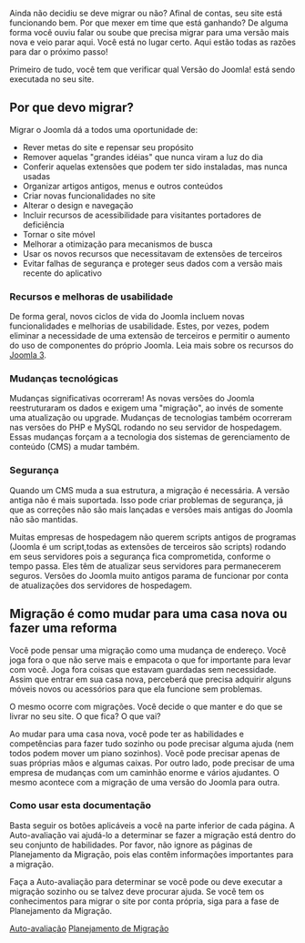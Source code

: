 <!-- Filename: Why_Migrate / Display title: Por que migrar -->

Ainda não decidiu se deve migrar ou não? Afinal de contas, seu site está
funcionando bem. Por que mexer em time que está ganhando? De alguma
forma você ouviu falar ou soube que precisa migrar para uma versão mais
nova e veio parar aqui. Você está no lugar certo. Aqui estão todas as
razões para dar o próximo passo!

Primeiro de tudo, você tem que verificar qual  Versão do
Joomla!
está sendo executada no seu site.

## Por que devo migrar?

Migrar o Joomla dá a todos uma oportunidade de:

- Rever metas do site e repensar seu propósito
- Remover aquelas "grandes idéias" que nunca viram a luz do dia
- Conferir aquelas extensões que podem ter sido instaladas, mas nunca
  usadas
- Organizar artigos antigos, menus e outros conteúdos
- Criar novas funcionalidades no site
- Alterar o design e navegação
- Incluir recursos de acessibilidade para visitantes portadores de
  deficiência
- Tornar o site móvel
- Melhorar a otimização para mecanismos de busca
- Usar os novos recursos que necessitavam de extensões de terceiros
- Evitar falhas de segurança e proteger seus dados com a versão mais
  recente do aplicativo

### Recursos e melhoras de usabilidade

De forma geral, novos ciclos de vida do Joomla incluem novas
funcionalidades e melhorias de usabilidade. Estes, por vezes, podem
eliminar a necessidade de uma extensão de terceiros e permitir o aumento
do uso de componentes do próprio Joomla. Leia mais sobre os recursos do
<a href="http://www.joomla.org/3/pt_br" class="external text"
target="_blank" rel="noreferrer noopener">Joomla 3</a>.

### Mudanças tecnológicas

Mudanças significativas ocorreram! As novas versões do Joomla
reestruturaram os dados e exigem uma "migração", ao invés de somente uma
atualização ou upgrade. Mudanças de tecnologias também ocorreram nas
versões do PHP e MySQL rodando no seu servidor de hospedagem. Essas
mudanças forçam a a tecnologia dos sistemas de gerenciamento de conteúdo
(CMS) a mudar também.

### Segurança

Quando um CMS muda a sua estrutura, a migração é necessária. A versão
antiga não é mais suportada. Isso pode criar problemas de segurança, já
que as correções não são mais lançadas e versões mais antigas do Joomla
não são mantidas.

Muitas empresas de hospedagem não querem scripts antigos de programas
(Joomla é um script,todas as extensões de terceiros são scripts) rodando
em seus servidores pois a segurança fica comprometida, conforme o tempo
passa. Eles têm de atualizar seus servidores para permanecerem seguros.
Versões do Joomla muito antigos parama de funcionar por conta de
atualizações dos servidores de hospedagem.

## Migração é como mudar para uma casa nova ou fazer uma reforma

Você pode pensar uma migração como uma mudança de endereço. Você joga
fora o que não serve mais e empacota o que for importante para levar com
você. Joga fora coisas que estavam guardadas sem necessidade. Assim que
entrar em sua casa nova, perceberá que precisa adquirir alguns móveis
novos ou acessórios para que ela funcione sem problemas.

O mesmo ocorre com migrações. Você decide o que manter e do que se
livrar no seu site. O que fica? O que vai?

Ao mudar para uma casa nova, você pode ter as habilidades e competências
para fazer tudo sozinho ou pode precisar alguma ajuda (nem todos podem
mover um piano sozinhos). Você pode precisar apenas de suas próprias
mãos e algumas caixas. Por outro lado, pode precisar de uma empresa de
mudanças com um caminhão enorme e vários ajudantes. O mesmo acontece com
a migração de uma versão do Joomla para outra.

### Como usar esta documentação

Basta seguir os botões aplicáveis a você na parte inferior de cada
página. A Auto-avaliação vai ajudá-lo a determinar se fazer a migração
está dentro do seu conjunto de habilidades. Por favor, não ignore as
páginas de Planejamento da Migração, pois elas contêm informações
importantes para a migração.

Faça a Auto-avaliação para determinar se você pode ou deve executar a
migração sozinho ou se talvez deve procurar ajuda. Se você tem os
conhecimentos para migrar o site por conta própria, siga para a fase de
Planejamento da Migração.

<a href="https://docs.joomla.org/Migration_Step_by_Step_Self_Assessment"
id="content-button" class="button expand success">Auto-avaliação</a>
<a href="https://docs.joomla.org/Planning_for_Migration"
id="content-button" class="button expand">Planejamento de Migração</a>
